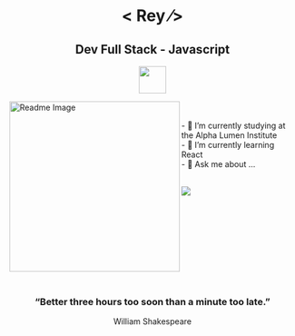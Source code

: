 <h1 align="center"><span color="blue">&lt; </span>Rey <span>&frasl;&gt;</span></h1>
<h2 align="center">Dev Full Stack - Javascript</h2>
<p align="center">
  <a href="https://www.linkedin.com/in/reysantos/" target="_blank">
    <img src="https://i.ibb.co/Kx2GSrT/linkedin.png" width="48px" height="48px">
  </a>
</p>
<p>
  <img align="left" src="https://user-images.githubusercontent.com/78664426/121821791-afef5300-cc71-11eb-99c5-44afb8005e46.png" alt="Readme Image" width="300px" />
</p>

<br />
<br />
<span align="left">- 🔭 I’m currently studying at the Alpha Lumen Institute</span><br />
<span align="left">- 🌱 I’m currently learning React</span><br />
<span align="left">- 💬 Ask me about ...</span><br />

<br />
<p>
  <img align="left" src="https://github-readme-stats.vercel.app/api?username=ReySJS&title_color=C9D1D9&text_color=C9D1D9&show_icons=true&icon_color=ceae4c&bg_color=DEG,27292B,1B3735,045449&border_color=B6B6B7" /> 
</p>

<br />
<br />
<br />
<br />
<br />
<br />
<br />
<br />
<br />
<br />
<h3 align="center">“Better three hours too soon than a minute too late.”</h3>
<p align="center">William Shakespeare</p>
<!-- <p>
  <img align="left" src="https://github-readme-stats.vercel.app/api/top-langs/?username=ReySJS&layout=compact&title_color=B6B6B7&text_color=B6B6B7&bg_color=2D2E31&border_color=B6B6B7" alt="Rey Santos" />
</p>
 -->
